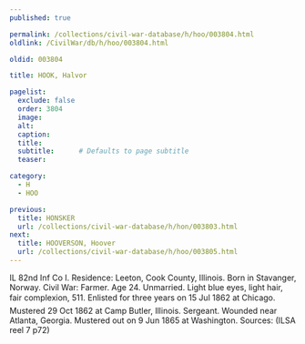 ```yaml
---
published: true

permalink: /collections/civil-war-database/h/hoo/003804.html
oldlink: /CivilWar/db/h/hoo/003804.html

oldid: 003804

title: HOOK, Halvor

pagelist:
  exclude: false
  order: 3804
  image: 
  alt:
  caption:
  title:
  subtitle:      # Defaults to page subtitle
  teaser:

category: 
  - H 
  - HOO

previous:
  title: HONSKER
  url: /collections/civil-war-database/h/hon/003803.html  
next:
  title: HOOVERSON, Hoover
  url: /collections/civil-war-database/h/hoo/003805.html   
---
```

IL 82nd Inf Co I. Residence: Leeton, Cook County, Illinois. Born in Stavanger, Norway. Civil War: Farmer. Age 24. Unmarried. Light blue eyes, light hair, fair complexion, 5&#146;11&#148;. Enlisted for three years on 15 Jul 1862 at Chicago. Mustered 29 Oct 1862 at Camp Butler, Illinois. Sergeant. Wounded near Atlanta, Georgia. Mustered out on 9 Jun 1865 at Washington. Sources: (ILSA reel 7 p72)